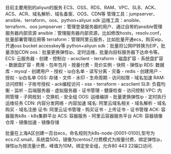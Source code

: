 目前主要用到的aliyun的服务
ECS、OSS、RDS、RAM、VPC、SLB、ACK、ACS、ACR、域名解析、域名备案、OOS、CDN等
管理工具：jumpserver、ansible、terraform、oos、python+aliyun sdk
运维工具：ansible、terraform、oos
jumpserver：管理登录服务器的用户、通过自带的ansible管理服务器内部资源
ansible：管理服务器内部资源，比如修改hosts，resolv.conf，批量部署管理应用等
terraform：管理阿里云服务，比如批量开通ecs，购买eip，开通oss bucket accesskey等
python+aliyun sdk：批量将公网IP转换为EIP，批量添加CDN
oos：批量更换弹性ip，定时运维，批量向目标服务器下达命令等。
ECS: 云服务器
    - 创建
        - 控制台
        - acsclient
        - terraform
    - 磁盘扩容
        - 系统盘扩容
        - 数据盘扩容
    - 费用
        - 包年包月
        - 按量付费
        - 竞价实例
    - 快照
    - 弹性ip
RDS: 数据库
    - mysql
        - 创建用户
        - 授权
        - ip白名单
        - 读写分离
        - 灾备
    - redis
        - 创建用户
        - 授权
        - ip白名单
OSS: 存储
    - 文件
    - 水印
    - 生命周期
    - 访问权限
    - 域名加速
RAM: 访问控制
    - 子账号授权
    - ack编程访问
      - oss
      - terraform
      - acsclient
SLB: 负载均衡
    - 监听
    - 后端服务器
    - 虚拟服务器
    - 证书管理
    - 健康检查
    - 访问控制
VPC: 内网管理
    - 子网规划
    - 交换机
    - 安全组
OOS: 运维编排
    - 批量更换弹性ip
    - 定时执行运维任务
CDN: 内容分发网络
    - 内容加速
域名: 阿里云域名相关
    - 域名解析
    - 域名购买
    - 域名注册
证书: 阿里云证书管理
    - 购买证书
    - 上传证书
    - 证书管理
ACK: 容器服务k8s
    - k8s集群平台
ACS: 容器服务
    - 阿里云容器服务平台
ACR: 容器镜像仓库
    - 镜像加速
    - 镜像存储




批量在上海A区创建一百台ecs，命名规则为k8s-node-[0001-0100],型号为ecs.n2.small，系统盘50G，镜像为centos7,付费模式为按量付费，绑定弹性ip，弹性ip为按流量计费，峰值为10M，绑定安全组，允许80 443 22端口访问.